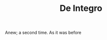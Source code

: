---
title: De Integro
letter: D
permalink: "/definitions/bld-de-integro.html"
body: Anew; a second time. As it was before
published_at: '2018-07-07'
source: Black's Law Dictionary 2nd Ed (1910)
layout: post
---
